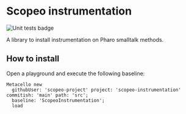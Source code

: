 # Scopeo instrumentation

![Unit tests badge](https://img.shields.io/github/actions/workflow/status/scopeo-project/scopeo-instrumentation/tests.yml?label=Unit%20tests)

A library to install instrumentation on Pharo smalltalk methods.

## How to install

Open a playground and execute the following baseline:
```st
Metacello new
  githubUser: 'scopeo-project' project: 'scopeo-instrumentation' commitish: 'main' path: 'src';
  baseline: 'ScopeoInstrumentation';
  load
```

